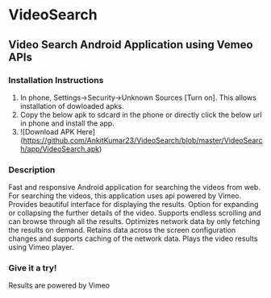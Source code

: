 # VideoSearch

## Video Search Android Application using Vemeo APIs

### Installation Instructions

1. In phone, Settings->Security->Unknown Sources [Turn on]. This allows installation of dowloaded apks.
2. Copy the below apk to sdcard in the phone or directly click the below url in phone and install the app.
3. ![Download APK Here] (https://github.com/AnkitKumar23/VideoSearch/blob/master/VideoSearch/app/VideoSearch.apk)

### Description

Fast and responsive Android application for searching the videos from web. For searching the videos, this application uses api powered by Vimeo. Provides beautiful interface for displaying the results. Option for expanding or collapsing the further details of the video. Supports endless scrolling and can browse through all the results. Optimizes network data by only fetching the results on demand. Retains data across the screen configuration changes and supports caching of the network data. Plays the video results using Vimeo player.

### Give it a try!

Results are powered by Vimeo
